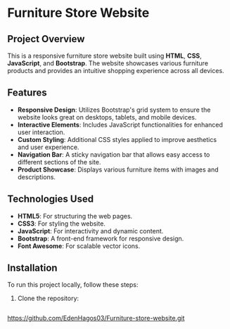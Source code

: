 # Furniture Store Website

## Project Overview
This is a responsive furniture store website built using **HTML**, **CSS**, **JavaScript**, and **Bootstrap**. The website showcases various furniture products and provides an intuitive shopping experience across all devices.

## Features
- **Responsive Design**: Utilizes Bootstrap's grid system to ensure the website looks great on desktops, tablets, and mobile devices.
- **Interactive Elements**: Includes JavaScript functionalities for enhanced user interaction.
- **Custom Styling**: Additional CSS styles applied to improve aesthetics and user experience.
- **Navigation Bar**: A sticky navigation bar that allows easy access to different sections of the site.
- **Product Showcase**: Displays various furniture items with images and descriptions.

## Technologies Used
- **HTML5**: For structuring the web pages.
- **CSS3**: For styling the website.
- **JavaScript**: For interactivity and dynamic content.
- **Bootstrap**: A front-end framework for responsive design.
- **Font Awesome**: For scalable vector icons.

## Installation
To run this project locally, follow these steps:

1. Clone the repository:
   ```bash
  https://github.com/EdenHagos03/Furniture-store-website.git
